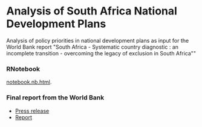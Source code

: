 # Analysis of South Africa National Development Plans 

Analysis of policy priorities in national development plans as input for the World Bank report "South Africa - Systematic country diagnostic : an incomplete transition - overcoming the legacy of exclusion in South Africa"" 

### RNotebook

[notebook.nb.html](notebook.nb.html).


### Final report from the World Bank

*  [Press release](http://www.worldbank.org/en/country/southafrica/publication/developing-an-inclusive-equal-south-africa)  
*  [Report](http://documents.worldbank.org/curated/en/815401525706928690/South-Africa-Systematic-country-diagnostic-an-incomplete-transition-overcoming-the-legacy-of-exclusion-in-South-Africa)